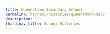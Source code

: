 ```yaml
---
title: Queenstown Secondary School
permalink: /school-histories/queenstown-sec/
description: ""
third_nav_title: School Histories
---
```

